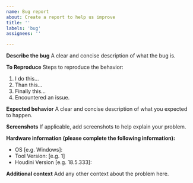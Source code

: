 ```yaml
---
name: Bug report
about: Create a report to help us improve
title: ''
labels: 'bug'
assignees: ''

---
```


**Describe the bug**
A clear and concise description of what the bug is.

**To Reproduce**
Steps to reproduce the behavior:
1. I do this...
2. Than this...
3. Finally this...
4. Encountered an issue.

**Expected behavior**
A clear and concise description of what you expected to happen.

**Screenshots**
If applicable, add screenshots to help explain your problem.

**Hardware information (please complete the following information):**
 - OS [e.g. Windows]:
 - Tool Version: [e.g. 1]
 - Houdini Version [e.g. 18.5.333]:

**Additional context**
Add any other context about the problem here.
